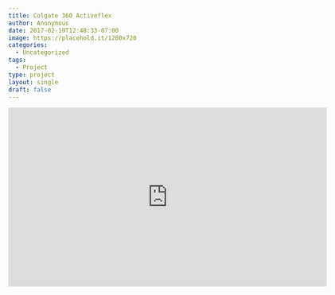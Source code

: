 ```yaml
---
title: Colgate 360 Activeflex
author: Anonymous
date: 2017-02-19T12:48:33-07:00
image: https://placehold.it/1280x720
categories:
  - Uncategorized
tags:
  - Project
type: project
layout: single
draft: false
---
```


<iframe src="https://player.vimeo.com/video/31981987" width="640" height="360" frameborder="0" webkitallowfullscreen mozallowfullscreen allowfullscreen></iframe>
